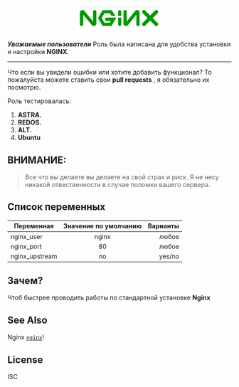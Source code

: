<h4 align="center">
  <img alt="Роль для установки Nginx" src="nginx.png">
</h4>

***Уважаемые пользователи*** Роль была написана для удобства установки и 
настройки **NGINX**.

---

Что если вы увидели ошибки или хотите добавить функционал? То пожалуйста 
можете ставить свои **pull requests** , я обязательно их посмотрю.


Роль тестировалась:

1. **ASTRA.**  
2. **REDOS.** 
3. **ALT.** 
4. **Ubuntu** 

## ВНИМАНИЕ:

> Все что вы делаете вы делаете на свой страх и риск.
> Я не несу никакой отвественности в случае поломки вашего сервера.


## Список переменных

| Переменная     | Значение по умолчанию | Варианты |
|----------------|:---------------------:|---------:|
| nginx_user     |         nginx         |    любое |
| nginx_port     |          80           |    любое |
| nginx_upstream |          no           |   yes/no |

## Зачем?

Чтоб быстрее проводить работы по стандартной установке **Nginx**


## See Also

Nginx [`nginx`](https://nginx.org/)!

## License

ISC
